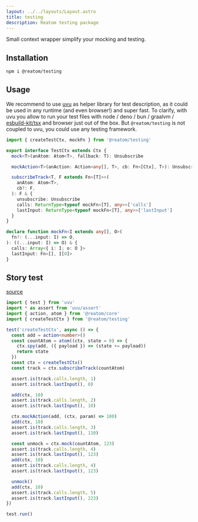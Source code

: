 ```yaml
---
layout: ../../layouts/Layout.astro
title: testing
description: Reatom testing package
---
```


Small context wrapper simplify your mocking and testing.

## Installation

```sh
npm i @reatom/testing
```

## Usage

We recommend to use [uvu](https://github.com/lukeed/uvu) as helper library for test description, as it could be used in any runtime (and even browser!) and super fast. To clarify, with uvu you allow to run your test files with node / deno / bun / graalvm / [esbuild-kit/tsx](https://github.com/esbuild-kit/tsx) and browser just out of the box. But `@reatom/testing` is not coupled to uvu, you could use any testing framework.

```ts
import { createTestCtx, mockFn } from '@reatom/testing'
```

```ts
export interface TestCtx extends Ctx {
  mock<T>(anAtom: Atom<T>, fallback: T): Unsubscribe

  mockAction<T>(anAction: Action<any[], T>, cb: Fn<[Ctx], T>): Unsubscribe

  subscribeTrack<T, F extends Fn<[T]>>(
    anAtom: Atom<T>,
    cb?: F,
  ): F & {
    unsubscribe: Unsubscribe
    calls: ReturnType<typeof mockFn<[T], any>>['calls']
    lastInput: ReturnType<typeof mockFn<[T], any>>['lastInput']
  }
}

declare function mockFn<I extends any[], O>(
  fn?: (...input: I) => O,
): ((...input: I) => O) & {
  calls: Array<{ i: I; o: O }>
  lastInput: Fn<[], I[0]>
}
```

## Story test

[source](https://github.com/artalar/reatom/blob/v3/packages/testing/src/index.story.test.ts)

```ts
import { test } from 'uvu'
import * as assert from 'uvu/assert'
import { action, atom } from '@reatom/core'
import { createTestCtx } from '@reatom/testing'

test('createTestCtx', async () => {
  const add = action<number>()
  const countAtom = atom((ctx, state = 0) => {
    ctx.spy(add, ({ payload }) => (state += payload))
    return state
  })
  const ctx = createTestCtx()
  const track = ctx.subscribeTrack(countAtom)

  assert.is(track.calls.length, 1)
  assert.is(track.lastInput(), 0)

  add(ctx, 10)
  assert.is(track.calls.length, 2)
  assert.is(track.lastInput(), 10)

  ctx.mockAction(add, (ctx, param) => 100)
  add(ctx, 10)
  assert.is(track.calls.length, 3)
  assert.is(track.lastInput(), 110)

  const unmock = ctx.mock(countAtom, 123)
  assert.is(track.calls.length, 4)
  assert.is(track.lastInput(), 123)
  add(ctx, 10)
  assert.is(track.calls.length, 4)
  assert.is(track.lastInput(), 123)

  unmock()
  add(ctx, 10)
  assert.is(track.calls.length, 5)
  assert.is(track.lastInput(), 223)
})

test.run()
```
